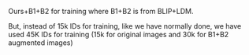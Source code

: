 Ours+B1+B2 for training where B1+B2 is from BLIP+LDM. 

But, instead of 15k IDs for training, like we have normally done, we have used 45K IDs for training (15k for original images and 30k for B1+B2 augmented images)